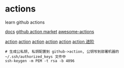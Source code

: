 # actions

learn github actions

[docs](https://docs.github.com/cn/actions)
[github action market](https://github.com/marketplace?type=actions)
[awesome-actions](https://github.com/sdras/awesome-actions)

[action](https://jasonkayzk.github.io/2020/08/28/Github-Actions%E6%80%BB%E7%BB%93/)
[action](https://www.cnblogs.com/kongyijilafumi/p/16149434.html)
[action](https://www.cnblogs.com/wujianbufengsao/articles/13572397.html)
[action](https://zhuanlan.zhihu.com/p/363551389)
[action](https://juejin.cn/post/6997442468216061966)
[action 进阶](https://www.jianshu.com/p/022086076190)

```shell
# 生成公私钥, 私钥配置到 github->action, 公钥写到部署机器的 ~/.ssh/authorized_keys 文件中
ssh-keygen -m PEM -t rsa -b 4096
```
